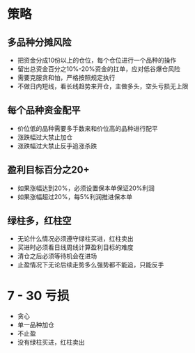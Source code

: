 # 策略

## 多品种分摊风险
- 把资金分成10份以上的仓位，每个仓位进行一个品种的操作
- 留出总资金百分之10%-20%资金的扛单，应对低谷爆仓风险
- 需要克服贪和怕，严格按照规定执行
- 不做日内短线，看长线趋势来开仓，主做多头，空头亏损无上限
## 每个品种资金配平
- 价位低的品种需要多手数来和价位高的品种进行配平
- 涨跌幅过大禁止加仓
- 涨跌幅过大禁止反手追涨杀跌
## 盈利目标百分之20+
- 如果涨幅达到20%，必须设置保本单保证20%利润
- 如果涨幅超过20%，每5%利润推进保本单
## 绿柱多，红柱空
- 无论什么情况必须遵守绿柱买进，红柱卖出
- 买进时必须看日线周线计算盈利目标的难度
- 清仓之后必须等待机会在进场
- 止盈情况下无论后续走势多么强势都不能追，只能反手

# 7 - 30 亏损
- 贪心
- 单一品种加仓
- 不止盈
- 没有绿柱买进，红柱卖出